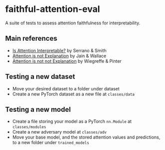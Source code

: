 # faithful-attention-eval

A suite of tests to assess attention faithfulness for interpretability.

## Main references

* [Is Attention Interpretable?](https://www.aclweb.org/anthology/P19-1282/) by Serrano & Smith
* [Attention is not Explanation](https://www.aclweb.org/anthology/N19-1357/) by Jain & Wallace
* [Attention is not not Explanation](https://www.aclweb.org/anthology/D19-1002/) by Wiegreffe & Pinter

## Testing a new dataset

* Move your desired dataset to a folder under dataset
* Create a new PyTorch dataset as a new file at `classes/data`

## Testing a new model

* Create a file storing your model as a PyTorch `nn.Module` at `classes/modules`
* Create a new adversary model at `classes/adv`
* Move your base model, and the stored attention values and predictions, to a new folder under `trained_models`